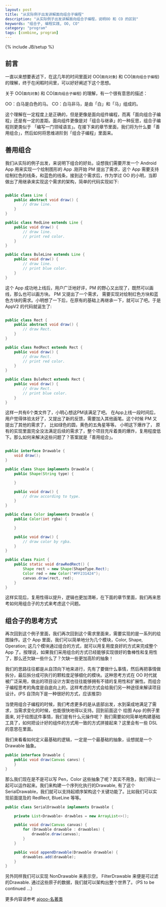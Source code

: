 ```yaml
---
layout: post
title: "从实际例子出发讲解面向组合子编程"
description: "从实际例子出发讲解面向组合子编程，说明OO 和 CO 的区别"
keywords: "组合子, 编程实践, OO, CO"
category: "program"
tags: [combine, program]
---
```

{% include JB/setup %}

## 前言

一直以来想要表述下，在这几年的时间里面对 OO(`面向对象`) 和 CO(`面向组合子编程`) 的理解，终于在闲暇时间里，可以好好阐述下这个思想。

关于 OO(`面向对象`) 和 CO(`面向组合子编程`) 的理解，有一个很有意思的描述：

OO：白马是白色的马。
CO：白马非马，是由「白」和「马」组成的。

这个理解在一定程度上是正确的，但是更像是面向组件编程，而离「面向组合子编程」还是有一定的差距。面向组件更像是对「组合与继承」的一种反思，组合子编程则更类似于 「编写一门领域语言」。在接下来的章节里面，我们将为什么要「善用组合」，然后如何将思维进阶到「组合子编程」里面来。

<!--break-->

## 善用组合

我们从实际的例子出发，来说明下组合的好处。设想我们需要开发一个 Android App 用来实现一个绘制图形的 App .刚开始 PM 提出了需求，这个 App 需要支持绘制红色的线条，和蓝色的线条，接到这个需求后，作为学过 OO 的小明，当即做出了用继承来实现这个需求的架构，简单的代码实现如下:

```java

public class Line {
	public abstract void draw() {
		// draw line.
	}
}

public class RedLine extends Line {
	public void draw() {
		// draw line.
		// print red color.
	}
}

public class BuleLine extends Line {
	public void draw() {
		// draw line.
		// print blue color.
	}
}

```

这个 App 成功地上线后，用户广泛地好评，PM 的野心又出现了，既然可以画线，那么也可以画方块。 PM 又提出了一个需求， 需要实现对绘制红色方块和蓝色方块的需求。小明想了一下后，在原有的基础上再继承一下，就可以了吧。于是 AppV2 的代码就诞生了:

```java

public class Rect {
	public abstract void draw() {
		// draw Rect.
	}
}

public class RedRect extends Rect {
	public void draw() {
		// draw Rect.
		// print red color.
	}
}

public class BuleRect extends Rect {
	public void draw() {
		// draw Rect.
		// print blue color.
	}
}

```

这样一共有6个类文件了，小明心想这PM该满足了吧。 在App上线一段时间后，用户觉得体验太好了，又提出了新的反馈，需要加入其他画笔。这个时候 PM 又提出了其他的需求了， 比如绿色的圆，黄色的五角星等等。 小明这下爆炸了， 原有的实现里面完全没法满足后续的需求了，整个项目充斥着类的爆炸，复用程度低下。那么如何来解决这些问题了？答案就是「善用组合」。

```java

public interface Drawable {
	void draw();
}

public class Shape implements Drawable {
	public Shape(String type) {

	}

	public void draw() {
		// draw according to type.
	}
}

public class Color implements Drawable {
	public Color(int rgba) {

	}

	public void draw() {
		// draw color by rgba.
	}
}

public class Paint {
	public static void drawRedRect() {
		Shape rect = new Shape(ShapeType.Rect);
		Color red = new Color("#FF231424");
		canvas.draw(rect, red);
	}
}

```

这样实现后，复用性得以提升，逻辑也更加清晰，在下面的章节里面，我们再来思考如何用组合子的方式来考虑这个问题。

## 组合子的思考方式

再次回到这个例子里面，我们再次回到这个需求里面来，需要实现的是一系列的绘图操作。这个 App 里面，我们可以简单地分为几个模块，Color, Shape, Operation; 这几个模块通过组合的方式，就可以用复用度良好的方式来完成整个 App 了。按理说，如果我们采用组合的方式已经能够实现很好的鲁棒性和复用性了，那么还欠缺一些什么了？欠缺一些更加高阶的抽象！

我们的思路往往都是从自顶向下地来进行，先有了要做什么事情，然后再把事情做拆分，最后拆分成可执行的颗粒度足够细化的模块。这种思考方式在 OO 时代就被广泛采用，做出的项目设计方案也往往能够拥有不错的复用性和扩展性。而组合子编程思考的角度是自底向上的，这样考虑的方式会给我们另一种途径来解读项目设计。(PS 自顶向下是一种很好的方式，应该推崇)

当使用组合子编程的时候，我们考虑更多的是从底部出发，水到渠成地满足了需求，当需求变化的时候，也能很快地得以支持。回到前面这个 绘图 App 的例子里面来, 对于绘图这件事情，我们是有什么元操作呢？ 我们需要如何简单地构建基础工具了，如何把设计好的组件的方式用一致的方式拼接起来？这里会有一些 DSL 的意思在里面。

我们来看看如何定义最基础的逻辑，一定是一个最基础的抽象，设想就是一个 Drawable 抽象。

```java
public interface Drawable {
	public void draw(Canvas canvs) {
	}
}
```

那么我们现在是不是可以写 Pen，Color 这些抽象了呢？其实不用急，我们得让一起可以运作起来。我们来构建一个序列化执行的Drawable, 有了这个SerialDrawable，我们就可以支持起顺序架构这个关键功能了。比如我们可以实现前面提及的 RedRect, BlueLine 等等。

```java
public class SerialDrawable implements Drawable {

	private List<Drawable> drawbles = new ArrayList<>();

	public void draw(Canvas canvas) {
		for (Drawable drawable : drawables) {
			drawable.draw(canvas);
		}
	}

	public void appendDrawable(Drawable drawable) {
		drawables.add(drawable);
	}
}
```
另外同样我们可以实现 NonDrawable 来表示空， FilterDrawable 来便是可过滤的Drawable. 通过这些原子的数据，我们就可以架构出整个世界了。（PS to be continued ...）

更多内容请参考 [ajooo-名著类](http://www.blogjava.net/ajoo/category/6968.html)